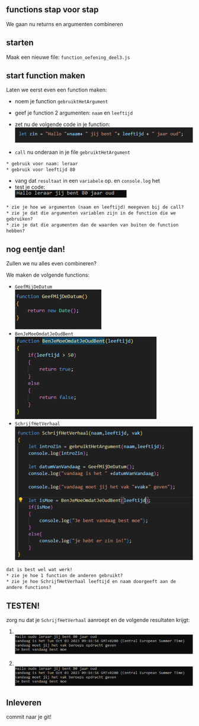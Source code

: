 ## functions stap voor stap

We gaan nu returns en argumenten combineren

## starten

Maak een nieuwe file: `function_oefening_deel3.js`

## start function maken

Laten we eerst even een function maken:
- noem je function `gebruiktHetArgument`
- geef je function 2 argumenten: `naam` en `leeftijd`
- zet nu de volgende code in je function:
</br>![returnarg1](img/returnarg1.PNG)

- `call` nu onderaan in je file `gebruiktHetArgument`
```
* gebruik voor naam: leraar
* gebruik voor leeftijd 80
```
- vang dat `resultaat` in een `variabele` op. en `console.log` het
- test je code:
</br>![returnarg2](img/returnarg2.PNG)

```
* zie je hoe we argumenten (naam en leeftijd) meegeven bij de call?
* zie je dat die argumenten variablen zijn in de function die we gebruiken?
* zie je dat die argumenten dan de waarden van buiten de function hebben?
```


## nog eentje dan!

Zullen we nu alles even combineren? 

We maken de volgende functions:
- `GeefMijDeDatum`
</br>![returnarg3](img/returnarg3.PNG)
- `BenJeMoeOmdatJeOudBent`
</br>![returnarg4](img/returnarg4.PNG)
- `SchrijfHetVerhaal`
</br>![returnarg5](img/returnarg5.PNG)

```
dat is best wel wat werk!
* zie je hoe 1 function de anderen gebruikt?
* zie je hoe SchrijfHetVerhaal leeftijd en naam doorgeeft aan de andere functions?
```

## TESTEN!

zorg nu dat je `SchrijfHetVerhaal` aanroept en de volgende resultaten krijgt:

1)
    </br>![returnarg6](img/returnarg7.PNG)

2)
    </br>![returnarg7](img/returnarg7.PNG)

## Inleveren

commit naar je git!
